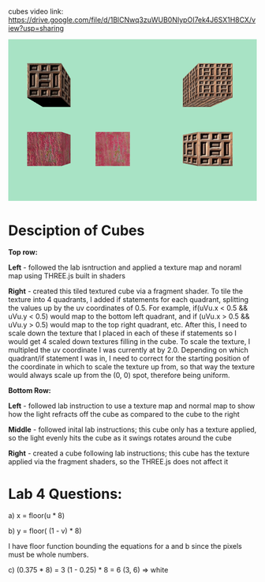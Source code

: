 cubes video link: https://drive.google.com/file/d/1BlCNwq3zuWUB0NIypOI7ek4J6SX1H8CX/view?usp=sharing

![alt text](cube.png "cubes")
# Desciption of Cubes
**Top row:**

**Left** - followed the lab isntruction and applied a texture map and noraml map using THREE.js built in shaders

**Right** - created this tiled textured cube via a fragment shader. To tile the texture into 4 quadrants, I added if statements for each quadrant, splitting the values up by the uv coordinates of 0.5. For example, if(uVu.x < 0.5 && uVu.y < 0.5) would map to the bottom left quadrant, and if (uVu.x > 0.5 && uVu.y > 0.5) would map to the top right quadrant, etc. After this, I need to scale down the texture that I placed in each of these if statements so I would get 4 scaled down textures filling in the cube. To scale the texture, I multipled the uv coordinate I was currently at by 2.0. Depending on which quadrant/if statement I was in, I need to correct for the starting position of the coordinate in which to scale the texture up from, so that way the texture would always scale up from the (0, 0) spot, therefore being uniform.

**Bottom Row:**

**Left** - followed lab instruction to use a texture map and normal map to show how the light refracts off the cube as compared to the cube to the right

**Middle** - followed inital lab instructions; this cube only has a texture applied, so the light evenly hits the cube as it swings rotates around the cube

**Right** - created a cube following lab instructions; this cube has the texture applied via the fragment shaders, so the THREE.js does not affect it

# Lab 4 Questions:

a) x = floor(u * 8)

b) y = floor( (1 - v) * 8) 

I have floor function bounding the equations for a and b since the pixels must be whole numbers.

c) (0.375 * 8) = 3
   (1 - 0.25) * 8 = 6
   (3, 6) => white